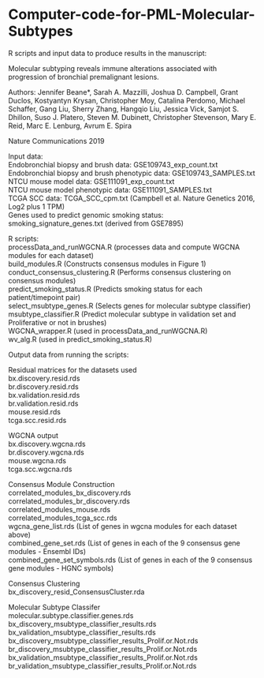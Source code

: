 # Computer-code-for-PML-Molecular-Subtypes
R scripts and input data to produce results in the manuscript:

Molecular subtyping reveals immune alterations associated with progression of bronchial premalignant lesions.

Authors:  Jennifer Beane*, Sarah A. Mazzilli, Joshua D. Campbell, Grant Duclos, Kostyantyn Krysan, Christopher Moy, Catalina Perdomo, Michael Schaffer, Gang Liu, Sherry Zhang, Hangqio Liu, Jessica Vick, Samjot S. Dhillon, Suso J. Platero, Steven M. Dubinett, Christopher Stevenson, Mary E. Reid, Marc E. Lenburg, Avrum E. Spira

Nature Communications 2019

Input data:<br />
Endobronchial biopsy and brush data:  GSE109743_exp_count.txt<br />
Endobronchial biopsy and brush phenotypic data:  GSE109743_SAMPLES.txt<br />
NTCU mouse model data:  GSE111091_exp_count.txt<br />
NTCU mouse model phenotypic data:  GSE111091_SAMPLES.txt<br />
TCGA SCC data:  TCGA_SCC_cpm.txt (Campbell et al. Nature Genetics 2016, Log2 plus 1 TPM)<br />
Genes used to predict genomic smoking status:  smoking_signature_genes.txt (derived from GSE7895)<br />

R scripts:<br />
processData_and_runWGCNA.R (processes data and compute WGCNA modules for each dataset)<br />
build_modules.R (Constructs consensus modules in Figure 1)<br />
conduct_consensus_clustering.R (Performs consensus clustering on consensus modules)<br />
predict_smoking_status.R (Predicts smoking status for each patient/timepoint pair)<br />
select_msubtype_genes.R (Selects genes for molecular subtype classifier)<br />
msubtype_classifier.R (Predict molecular subtype in validation set and Proliferative or not in brushes)<br />
WGCNA_wrapper.R (used in processData_and_runWGCNA.R)<br />
wv_alg.R (used in predict_smoking_status.R)<br />

Output data from running the scripts:<br />

Residual matrices for the datasets used<br />
bx.discovery.resid.rds<br />
br.discovery.resid.rds<br />
bx.validation.resid.rds<br />
br.validation.resid.rds<br />
mouse.resid.rds<br />
tcga.scc.resid.rds<br />

WGCNA output<br />
bx.discovery.wgcna.rds<br />
br.discovery.wgcna.rds<br />
mouse.wgcna.rds<br />
tcga.scc.wgcna.rds<br />

Consensus Module Construction<br />
correlated_modules_bx_discovery.rds<br />
correlated_modules_br_discovery.rds<br />
correlated_modules_mouse.rds<br />
correlated_modules_tcga_scc.rds<br />
wgcna_gene_list.rds (List of genes in wgcna modules for each dataset above)<br />
combined_gene_set.rds (List of genes in each of the 9 consensus gene modules - Ensembl IDs)<br />
combined_gene_set_symbols.rds (List of genes in each of the 9 consensus gene modules - HGNC symbols)<br />

Consensus Clustering<br />
bx_discovery_resid_ConsensusCluster.rda<br />

Molecular Subtype Classifer<br />
molecular.subtype.classifier.genes.rds<br />
bx_discovery_msubtype_classifier_results.rds<br />
bx_validation_msubtype_classifier_results.rds<br />
bx_discovery_msubtype_classifier_results_Prolif.or.Not.rds<br />
br_discovery_msubtype_classifier_results_Prolif.or.Not.rds<br />
bx_validation_msubtype_classifier_results_Prolif.or.Not.rds<br />
br_validation_msubtype_classifier_results_Prolif.or.Not.rds<br />

